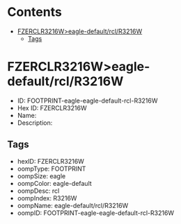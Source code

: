 



Contents
========

* [FZERCLR3216W>eagle-default/rcl/R3216W](#fzerclr3216weagle-defaultrclr3216w)
	* [Tags](#tags)

# FZERCLR3216W>eagle-default/rcl/R3216W

- ID: FOOTPRINT-eagle-eagle-default-rcl-R3216W
- Hex ID: FZERCLR3216W
- Name: 
- Description: 

## Tags

- hexID: FZERCLR3216W
- oompType: FOOTPRINT
- oompSize: eagle
- oompColor: eagle-default
- oompDesc: rcl
- oompIndex: R3216W
- oompName: eagle-default/rcl/R3216W
- oompID: FOOTPRINT-eagle-eagle-default-rcl-R3216W
